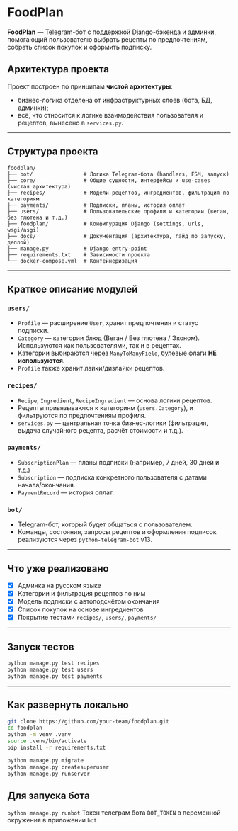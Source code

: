# FoodPlan 

**FoodPlan** — Telegram-бот с поддержкой Django-бэкенда и админки, помогающий пользователю выбрать рецепты по предпочтениям, собрать список покупок и оформить подписку.

## Архитектура проекта

Проект построен по принципам **чистой архитектуры**:
- бизнес-логика отделена от инфраструктурных слоёв (бота, БД, админки);
- всё, что относится к логике взаимодействия пользователя и рецептов, вынесено в `services.py`.

---

## Структура проекта

```text
foodplan/
├── bot/                # Логика Telegram-бота (handlers, FSM, запуск)
├── core/               # Общие сущности, интерфейсы и use-cases (чистая архитектура)
├── recipes/            # Модели рецептов, ингредиентов, фильтрация по категориям
├── payments/           # Подписки, планы, история оплат
├── users/              # Пользовательские профили и категории (веган, без глютена и т.д.)
├── foodplan/           # Конфигурация Django (settings, urls, wsgi/asgi)
├── docs/               # Документация (архитектура, гайд по запуску, деплой)
├── manage.py           # Django entry-point
├── requirements.txt    # Зависимости проекта
└── docker-compose.yml  # Контейнеризация
```

---

## Краткое описание модулей

### `users/`
- `Profile` — расширение `User`, хранит предпочтения и статус подписки.
- `Category` — категории блюд (Веган / Без глютена / Эконом). Используются как пользователями, так и в рецептах.
- Категории выбираются через `ManyToManyField`, булевые флаги **НЕ используются**.
- `Profile` также хранит лайки/дизлайки рецептов.

### `recipes/`
- `Recipe`, `Ingredient`, `RecipeIngredient` — основа логики рецептов.
- Рецепты привязываются к категориям (`users.Category`), и фильтруются по предпочтениям профиля.
- `services.py` — центральная точка бизнес-логики (фильтрация, выдача случайного рецепта, расчёт стоимости и т.д.).

### `payments/`
- `SubscriptionPlan` — планы подписки (например, 7 дней, 30 дней и т.д.)
- `Subscription` — подписка конкретного пользователя с датами начала/окончания.
- `PaymentRecord` — история оплат.

### `bot/`
- Telegram-бот, который будет общаться с пользователем.
- Команды, состояния, запросы рецептов и оформления подписок реализуются через `python-telegram-bot` v13.

---

## Что уже реализовано

- [x] Админка на русском языке
- [x] Категории и фильтрация рецептов по ним
- [x] Модель подписки с автоподсчётом окончания
- [x] Список покупок на основе ингредиентов
- [x] Покрытие тестами `recipes/`, `users/`, `payments/`

---

## Запуск тестов

```bash
python manage.py test recipes
python manage.py test users
python manage.py test payments
```

---

## Как развернуть локально

```bash
git clone https://github.com/your-team/foodplan.git
cd foodplan
python -m venv .venv
source .venv/bin/activate
pip install -r requirements.txt

python manage.py migrate
python manage.py createsuperuser
python manage.py runserver
```
## Для запуска бота
`python manage.py runbot`
Токен телеграм бота `BOT_TOKEN` в переменной окружения в приложении `bot`